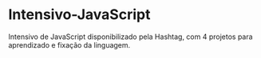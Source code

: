# Intensivo-JavaScript
 Intensivo de JavaScript disponibilizado pela Hashtag, com 4 projetos para aprendizado e fixação da linguagem.
